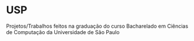 # USP
Projetos/Trabalhos feitos na graduação do curso Bacharelado em Ciências de Computação da Universidade de São Paulo
